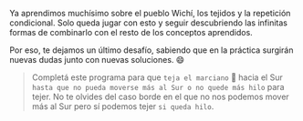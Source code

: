 <gs-attire attire-url="https://raw.githubusercontent.com/MumukiProject/mumuki-guia-gobstones-repeticion-condicional-ii-kids/master/assets/attires/config_1538410692480.json"></gs-attire>

<gs-toolbox toolbox-url="https://raw.githubusercontent.com/MumukiProject/mumuki-guia-gobstones-repeticion-condicional-ii-kids/master/assets/toolbox.xml">
</gs-toolbox>

Ya aprendimos muchísimo sobre el pueblo Wichí, los tejidos y la repetición condicional. Solo queda jugar con esto y seguir descubriendo las infinitas formas de combinarlo con el resto de los conceptos aprendidos. 

Por eso, te dejamos un último desafío, sabiendo que en la práctica surgirán nuevas dudas junto con nuevas soluciones. :smile:  

> Completá este programa para que `teja el marciano` :space_invader: hacia el Sur `hasta que no pueda moverse más al Sur o no quede más hilo` para tejer. No te olvides del caso borde en el que no nos podemos mover más al Sur pero sí podemos tejer `si queda hilo`. 